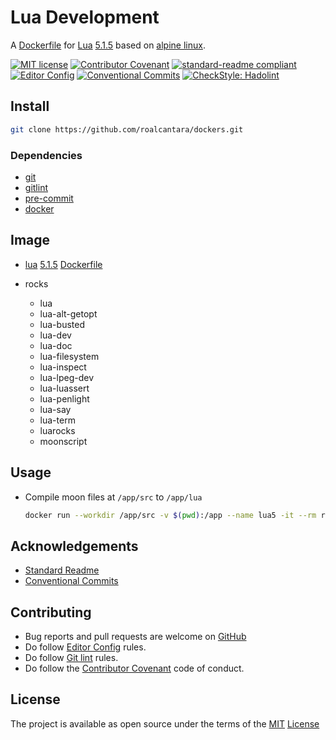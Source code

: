 # Lua Development

A [Dockerfile][10] for [Lua][13] [5.1.5][14] based on [alpine linux][12].

[![MIT license](https://img.shields.io/badge/License-MIT-brightgreen.svg)](LICENSE)
[![Contributor Covenant](https://img.shields.io/badge/Contributor%20Covenant-2.0-4baaaa.svg)][2]
[![standard-readme compliant](https://img.shields.io/badge/readme%20style-standard-brightgreen.svg)][5]
[![Editor Config](https://img.shields.io/badge/Editor%20Config-1.0.1-crimson.svg)][4]
[![Conventional Commits](https://img.shields.io/badge/Conventional%20Commits-1.0.0-yellow.svg)][3]
[![CheckStyle: Hadolint](https://img.shields.io/badge/check_style-hadolint-ee503e.svg)][11]

## Install

```sh
git clone https://github.com/roalcantara/dockers.git
```

### Dependencies

- [git][6]
- [gitlint][7]
- [pre-commit][8]
- [docker][9]

## Image

- [lua][13] [5.1.5][14] [Dockerfile](Dockerfile)

- rocks

  - lua
  - lua-alt-getopt
  - lua-busted
  - lua-dev
  - lua-doc
  - lua-filesystem
  - lua-inspect
  - lua-lpeg-dev
  - lua-luassert
  - lua-penlight
  - lua-say
  - lua-term
  - luarocks
  - moonscript

## Usage

- Compile moon files at `/app/src` to `/app/lua`

    ```sh
    docker run --workdir /app/src -v $(pwd):/app --name lua5 -it --rm roalcantara/lua:5.1.5 moonc -t /app/lua .
    ```

## Acknowledgements

- [Standard Readme][5]
- [Conventional Commits][7]

## Contributing

- Bug reports and pull requests are welcome on [GitHub][0]
- Do follow [Editor Config][4] rules.
- Do follow [Git lint][7] rules.
- Do follow the [Contributor Covenant][2] code of conduct.

## License

The project is available as open source under the terms of the [MIT][1] [License](LICENSE)

[0]: https://github.com/roalcantara/Dockers
[1]: https://opensource.org/licenses/MIT "Open Source Initiative"
[2]: https://contributor-covenant.org "A Code of Conduct for Open Source Communities"
[3]: https://conventionalcommits.org "Conventional Commits"
[4]: https://editorconfig.org "EditorConfig"
[5]: https://github.com/RichardLitt/standard-readme "Standard Readme"
[6]: https://git-scm.com "Git"
[7]: https://jorisroovers.com/gitlint "git commit message linter"
[8]: https://pre-commit.com "A framework for managing and maintaining multi-language pre-commit hooks"
[9]: https://www.docker.com "Docker: An open platform for developing, shipping, and running applications."
[10]: https://docs.docker.com/engine/reference/builder "Dockerfile reference"
[11]: https://github.com/hadolint/hadolint "Dockerfile linter"
[12]: https://www.alpinelinux.org/ "Alpine Linux: A security-oriented, lightweight Linux distribution based on musl libc and busybox"
[13]: https://www.lua.org "Lua"
[14]: https://www.lua.org/manual/5.1/
